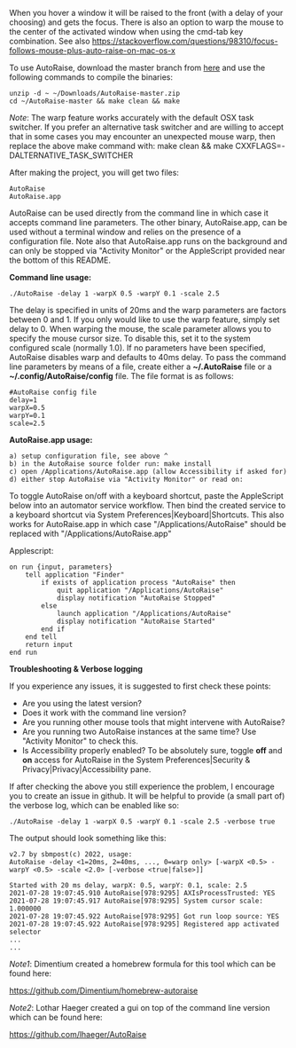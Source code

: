 When you hover a window it will be raised to the front (with a delay of your choosing) and gets the focus. There is also an
option to warp the mouse to the center of the activated window when using the cmd-tab key combination. See also
https://stackoverflow.com/questions/98310/focus-follows-mouse-plus-auto-raise-on-mac-os-x

To use AutoRaise, download the master branch from [here](https://github.com/sbmpost/AutoRaise/archive/refs/heads/master.zip)
and use the following commands to compile the binaries:

    unzip -d ~ ~/Downloads/AutoRaise-master.zip
    cd ~/AutoRaise-master && make clean && make

*Note*: The warp feature works accurately with the default OSX task switcher. If you prefer an alternative task switcher and
are willing to accept that in some cases you may encounter an unexpected mouse warp, then replace the above make command with:
make clean && make CXXFLAGS=-DALTERNATIVE_TASK_SWITCHER

After making the project, you will get two files:

    AutoRaise
    AutoRaise.app

AutoRaise can be used directly from the command line in which case it accepts command line parameters. The other binary,
AutoRaise.app, can be used without a terminal window and relies on the presence of a configuration file. Note also that
AutoRaise.app runs on the background and can only be stopped via "Activity Monitor" or the AppleScript provided near the
bottom of this README.

**Command line usage:**

    ./AutoRaise -delay 1 -warpX 0.5 -warpY 0.1 -scale 2.5

The delay is specified in units of 20ms and the warp parameters are factors between 0 and 1. If you only would like to use
the warp feature, simply set delay to 0. When warping the mouse, the scale parameter allows you to specify the mouse cursor
size. To disable this, set it to the system configured scale (normally 1.0). If no parameters have been specified, AutoRaise
disables warp and defaults to 40ms delay. To pass the command line parameters by means of a file, create either a
**~/.AutoRaise** file or a **~/.config/AutoRaise/config** file. The file format is as follows:

    #AutoRaise config file
    delay=1 
    warpX=0.5
    warpY=0.1
    scale=2.5

**AutoRaise.app usage:**

    a) setup configuration file, see above ^
    b) in the AutoRaise source folder run: make install
    c) open /Applications/AutoRaise.app (allow Accessibility if asked for)
    d) either stop AutoRaise via "Activity Monitor" or read on:

To toggle AutoRaise on/off with a keyboard shortcut, paste the AppleScript below into an automator service workflow. Then
bind the created service to a keyboard shortcut via System Preferences|Keyboard|Shortcuts. This also works for AutoRaise.app
in which case "/Applications/AutoRaise" should be replaced with "/Applications/AutoRaise.app"

Applescript:

    on run {input, parameters}
        tell application "Finder"
            if exists of application process "AutoRaise" then
                quit application "/Applications/AutoRaise"
                display notification "AutoRaise Stopped"
            else
                launch application "/Applications/AutoRaise"
                display notification "AutoRaise Started"
            end if
        end tell
        return input
    end run

**Troubleshooting & Verbose logging**

If you experience any issues, it is suggested to first check these points:

- Are you using the latest version?
- Does it work with the command line version?
- Are you running other mouse tools that might intervene with AutoRaise?
- Are you running two AutoRaise instances at the same time? Use "Activity Monitor" to check this.
- Is Accessibility properly enabled? To be absolutely sure, toggle **off** and **on** access
for AutoRaise in the System Preferences|Security & Privacy|Privacy|Accessibility pane.

If after checking the above you still experience the problem, I encourage you to create an issue
in github. It will be helpful to provide (a small part of) the verbose log, which can be enabled
like so:

    ./AutoRaise -delay 1 -warpX 0.5 -warpY 0.1 -scale 2.5 -verbose true

The output should look something like this:

    v2.7 by sbmpost(c) 2022, usage:
    AutoRaise -delay <1=20ms, 2=40ms, ..., 0=warp only> [-warpX <0.5> -warpY <0.5> -scale <2.0> [-verbose <true|false>]]

    Started with 20 ms delay, warpX: 0.5, warpY: 0.1, scale: 2.5
    2021-07-28 19:07:45.910 AutoRaise[978:9295] AXIsProcessTrusted: YES
    2021-07-28 19:07:45.917 AutoRaise[978:9295] System cursor scale: 1.000000
    2021-07-28 19:07:45.922 AutoRaise[978:9295] Got run loop source: YES
    2021-07-28 19:07:45.922 AutoRaise[978:9295] Registered app activated selector
    ...
    ...

*Note1*: Dimentium created a homebrew formula for this tool which can be found here:

https://github.com/Dimentium/homebrew-autoraise

*Note2*: Lothar Haeger created a gui on top of the command line version which can be found here:

https://github.com/lhaeger/AutoRaise
